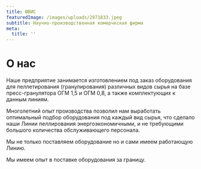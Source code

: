 ```yaml
---
title: ЮВИС
featuredImage: /images/uploads/2971833.jpeg
subtitle: Научно-производственная комерческая фирма
meta:
  title: ''
---
```

# О нас

Наше предприятие занимается изготовлением под заказ оборудования для пеллетирования (гранулирования) различных видов сырья на базе пресс-гранулятора ОГМ 1,5 и ОГМ 0,8, а также комплектующих к данным линиям.

Многолетний опыт производства позволил нам выработать оптимальный подбор оборудования под каждый вид сырья, что сделало наши Линии пеллирования энергоэкономичными, и не требующими большого количества обслуживающего персонала.

Мы не только поставляем оборудование но и сами имеем работающую Линию.

Мы имеем опыт в поставке оборудования за границу.
